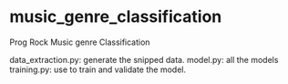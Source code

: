 # music_genre_classification
Prog Rock Music genre Classification


data_extraction.py: generate the snipped data.
model.py: all the models
training.py: use to train and validate the model.
